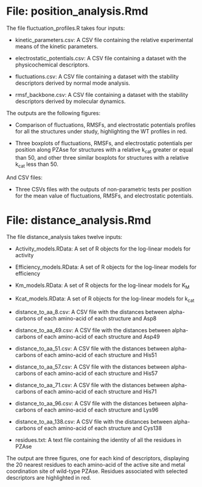 # File: position_analysis.Rmd


The file fluctuation_profiles.R takes four inputs:

- kinetic_parameters.csv: A CSV file containing the relative experimental means of the kinetic parameters.

- electrostatic_potentials.csv: A CSV file containing a dataset with the physicochemical descriptors.

- fluctuations.csv: A CSV file containing a dataset with the stability descriptors derived by normal mode analysis.

- rmsf_backbone.csv: A CSV file containing a dataset with the stability descriptors derived by molecular dynamics.


The outputs are the following figures:

- Comparison of fluctuations, RMSFs, and electrostatic potentials profiles for all the structures under study, highlighting the WT profiles in red.

- Three boxplots of fluctuations, RMSFs, and electrostatic potentials per position along PZAse for structures with a relative k<sub>cat</sub> greater or equal than 50, and other three similar boxplots for structures with a relative k<sub>cat</sub> less than 50.

And CSV files:

- Three CSVs files with the outputs of non-parametric tests per position for the mean value of fluctuations, RMSFs, and electrostatic potentials.

# File: distance_analysis.Rmd


The file distance_analysis takes twelve inputs:

- Activity_models.RData: A set of R objects for the log-linear models for activity

- Efficiency_models.RData: A set of R objects for the log-linear models for efficiency

- Km_models.RData: A set of R objects for the log-linear models for K<sub>M</sub>

- Kcat_models.RData: A set of R objects for the log-linear models for k<sub>cat</sub>

- distance_to_aa_8.csv: A CSV file with the distances between alpha-carbons of each amino-acid of each structure and Asp8

- distance_to_aa_49.csv: A CSV file with the distances between alpha-carbons of each amino-acid of each structure and Asp49

- distance_to_aa_51.csv: A CSV file with the distances between alpha-carbons of each amino-acid of each structure and His51

- distance_to_aa_57.csv: A CSV file with the distances between alpha-carbons of each amino-acid of each structure and His57

- distance_to_aa_71.csv: A CSV file with the distances between alpha-carbons of each amino-acid of each structure and His71

- distance_to_aa_96.csv: A CSV file with the distances between alpha-carbons of each amino-acid of each structure and Lys96 

- distance_to_aa_138.csv: A CSV file with the distances between alpha-carbons of each amino-acid of each structure and Cys138

- residues.txt: A text file containing the identity of all the residues in PZAse

The output are three figures, one for each kind of descriptors, displaying the 20 nearest residues to each amino-acid of the active site and metal coordination site of wild-type PZAse. Residues associated with selected descriptors are highlighted in red.
